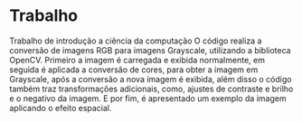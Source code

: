 # Trabalho
Trabalho de introdução a ciência da computação 
O código realiza a conversão de imagens RGB para imagens Grayscale, utilizando a biblioteca OpenCV. Primeiro a imagem é carregada e exibida normalmente, em seguida é aplicada a conversão de cores, para obter a imagem em Grayscale, após a conversão a nova imagem é exibida, além disso o código também traz transformações adicionais, como, ajustes de contraste e brilho e o negativo da imagem. E por fim, é apresentado um exemplo da imagem aplicando o efeito espacial.
